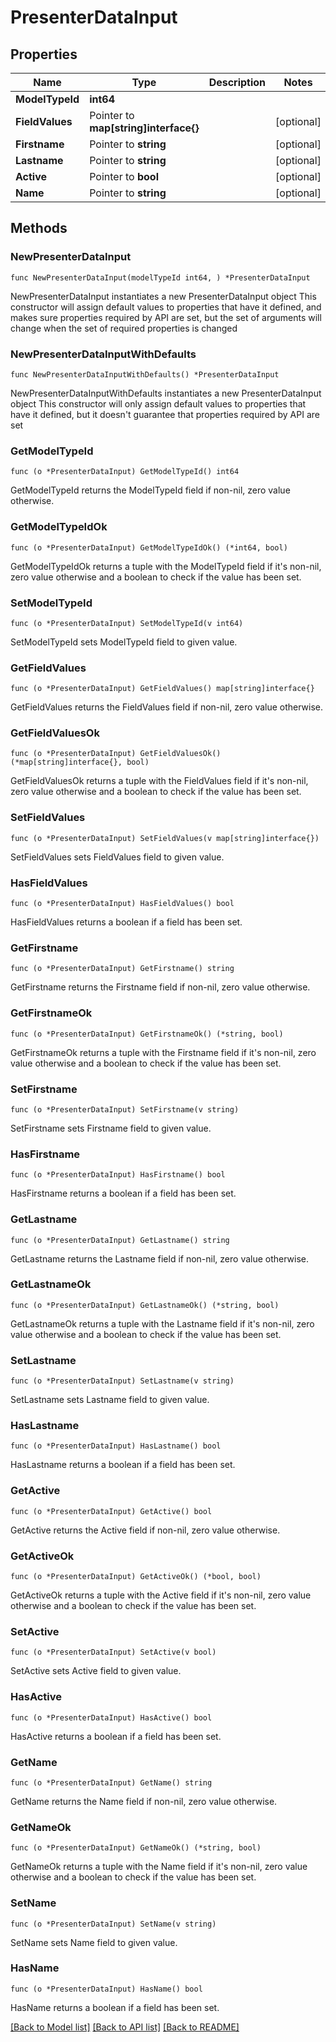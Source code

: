 # PresenterDataInput

## Properties

Name | Type | Description | Notes
------------ | ------------- | ------------- | -------------
**ModelTypeId** | **int64** |  | 
**FieldValues** | Pointer to **map[string]interface{}** |  | [optional] 
**Firstname** | Pointer to **string** |  | [optional] 
**Lastname** | Pointer to **string** |  | [optional] 
**Active** | Pointer to **bool** |  | [optional] 
**Name** | Pointer to **string** |  | [optional] 

## Methods

### NewPresenterDataInput

`func NewPresenterDataInput(modelTypeId int64, ) *PresenterDataInput`

NewPresenterDataInput instantiates a new PresenterDataInput object
This constructor will assign default values to properties that have it defined,
and makes sure properties required by API are set, but the set of arguments
will change when the set of required properties is changed

### NewPresenterDataInputWithDefaults

`func NewPresenterDataInputWithDefaults() *PresenterDataInput`

NewPresenterDataInputWithDefaults instantiates a new PresenterDataInput object
This constructor will only assign default values to properties that have it defined,
but it doesn't guarantee that properties required by API are set

### GetModelTypeId

`func (o *PresenterDataInput) GetModelTypeId() int64`

GetModelTypeId returns the ModelTypeId field if non-nil, zero value otherwise.

### GetModelTypeIdOk

`func (o *PresenterDataInput) GetModelTypeIdOk() (*int64, bool)`

GetModelTypeIdOk returns a tuple with the ModelTypeId field if it's non-nil, zero value otherwise
and a boolean to check if the value has been set.

### SetModelTypeId

`func (o *PresenterDataInput) SetModelTypeId(v int64)`

SetModelTypeId sets ModelTypeId field to given value.


### GetFieldValues

`func (o *PresenterDataInput) GetFieldValues() map[string]interface{}`

GetFieldValues returns the FieldValues field if non-nil, zero value otherwise.

### GetFieldValuesOk

`func (o *PresenterDataInput) GetFieldValuesOk() (*map[string]interface{}, bool)`

GetFieldValuesOk returns a tuple with the FieldValues field if it's non-nil, zero value otherwise
and a boolean to check if the value has been set.

### SetFieldValues

`func (o *PresenterDataInput) SetFieldValues(v map[string]interface{})`

SetFieldValues sets FieldValues field to given value.

### HasFieldValues

`func (o *PresenterDataInput) HasFieldValues() bool`

HasFieldValues returns a boolean if a field has been set.

### GetFirstname

`func (o *PresenterDataInput) GetFirstname() string`

GetFirstname returns the Firstname field if non-nil, zero value otherwise.

### GetFirstnameOk

`func (o *PresenterDataInput) GetFirstnameOk() (*string, bool)`

GetFirstnameOk returns a tuple with the Firstname field if it's non-nil, zero value otherwise
and a boolean to check if the value has been set.

### SetFirstname

`func (o *PresenterDataInput) SetFirstname(v string)`

SetFirstname sets Firstname field to given value.

### HasFirstname

`func (o *PresenterDataInput) HasFirstname() bool`

HasFirstname returns a boolean if a field has been set.

### GetLastname

`func (o *PresenterDataInput) GetLastname() string`

GetLastname returns the Lastname field if non-nil, zero value otherwise.

### GetLastnameOk

`func (o *PresenterDataInput) GetLastnameOk() (*string, bool)`

GetLastnameOk returns a tuple with the Lastname field if it's non-nil, zero value otherwise
and a boolean to check if the value has been set.

### SetLastname

`func (o *PresenterDataInput) SetLastname(v string)`

SetLastname sets Lastname field to given value.

### HasLastname

`func (o *PresenterDataInput) HasLastname() bool`

HasLastname returns a boolean if a field has been set.

### GetActive

`func (o *PresenterDataInput) GetActive() bool`

GetActive returns the Active field if non-nil, zero value otherwise.

### GetActiveOk

`func (o *PresenterDataInput) GetActiveOk() (*bool, bool)`

GetActiveOk returns a tuple with the Active field if it's non-nil, zero value otherwise
and a boolean to check if the value has been set.

### SetActive

`func (o *PresenterDataInput) SetActive(v bool)`

SetActive sets Active field to given value.

### HasActive

`func (o *PresenterDataInput) HasActive() bool`

HasActive returns a boolean if a field has been set.

### GetName

`func (o *PresenterDataInput) GetName() string`

GetName returns the Name field if non-nil, zero value otherwise.

### GetNameOk

`func (o *PresenterDataInput) GetNameOk() (*string, bool)`

GetNameOk returns a tuple with the Name field if it's non-nil, zero value otherwise
and a boolean to check if the value has been set.

### SetName

`func (o *PresenterDataInput) SetName(v string)`

SetName sets Name field to given value.

### HasName

`func (o *PresenterDataInput) HasName() bool`

HasName returns a boolean if a field has been set.


[[Back to Model list]](../README.md#documentation-for-models) [[Back to API list]](../README.md#documentation-for-api-endpoints) [[Back to README]](../README.md)


